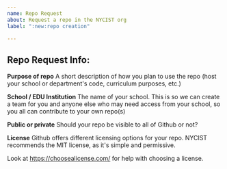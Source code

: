 ```yaml
---
name: Repo Request
about: Request a repo in the NYCIST org
label: ":new:repo creation"

---
```


## Repo Request Info:

**Purpose of repo**
A short description of how you plan to use the repo (host your school or department's code, curriculum purposes, etc.)

**School / EDU Institution**
The name of your school. This is so we can create a team for you and anyone else who may need access from your school, so you all can contribute to your own repo(s)

**Public or private**
Should your repo be visible to all of Github or not?

**License**
Github offers different licensing options for your repo. NYCIST recommends the MIT license, as it's simple and permissive.

Look at https://choosealicense.com/ for help with choosing a license.